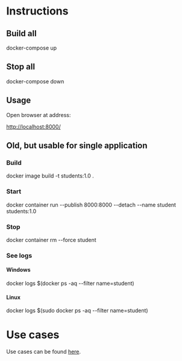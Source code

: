 # Instructions

## Build all

docker-compose up

## Stop all

docker-compose down

## Usage

Open browser at address:

<http://localhost:8000/>

## Old, but usable for single application

### Build

docker image build -t students:1.0 .

### Start

docker container run --publish 8000:8000 --detach --name student students:1.0

### Stop

docker container rm --force student

### See logs

#### Windows

docker logs $(docker ps -aq --filter name=student)

#### Linux

docker logs $(sudo docker ps -aq --filter name=student)


# Use cases

Use cases can be found [here](../use_cases/sprint1.md).
